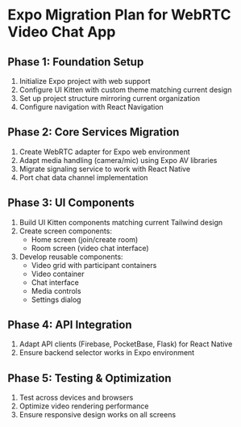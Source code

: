 # Expo Migration Plan for WebRTC Video Chat App

## Phase 1: Foundation Setup
1. Initialize Expo project with web support
2. Configure UI Kitten with custom theme matching current design
3. Set up project structure mirroring current organization
4. Configure navigation with React Navigation

## Phase 2: Core Services Migration
1. Create WebRTC adapter for Expo web environment
2. Adapt media handling (camera/mic) using Expo AV libraries
3. Migrate signaling service to work with React Native
4. Port chat data channel implementation

## Phase 3: UI Components
1. Build UI Kitten components matching current Tailwind design
2. Create screen components:
   - Home screen (join/create room)
   - Room screen (video chat interface)
3. Develop reusable components:
   - Video grid with participant containers
   - Video container
   - Chat interface
   - Media controls
   - Settings dialog

## Phase 4: API Integration
1. Adapt API clients (Firebase, PocketBase, Flask) for React Native
2. Ensure backend selector works in Expo environment

## Phase 5: Testing & Optimization
1. Test across devices and browsers
2. Optimize video rendering performance
3. Ensure responsive design works on all screens